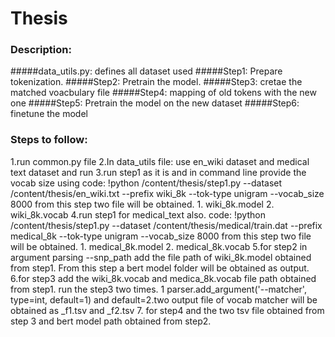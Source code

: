 # Thesis

### Description:
#####data_utils.py: defines all dataset used
#####Step1: Prepare tokenization. 
#####Step2: Pretrain the model. 
#####Step3: cretae the matched voacbulary file
#####Step4: mapping of old tokens with the new one
#####Step5: Pretrain the model on the new dataset
#####Step6: finetune the model

### Steps to follow:
1.run common.py file
2.In data_utils file: use en_wiki dataset and medical text dataset and run
3.run step1 as it is and in command line provide the vocab size using code: !python /content/thesis/step1.py  --dataset /content/thesis/en_wiki.txt --prefix wiki_8k --tok-type unigram --vocab_size 8000
from this step two file will be obtained. 1. wiki_8k.model 2. wiki_8k.vocab
4.run step1 for medical_text also. code: !python /content/thesis/step1.py  --dataset /content/thesis/medical/train.dat --prefix medical_8k --tok-type unigram --vocab_size 8000
from this step two file will be obtained. 1. medical_8k.model 2. medical_8k.vocab
5.for step2 in argument parsing --snp_path add the file path of wiki_8k.model obtained from step1. From this step a bert model folder will be obtained as output.
6.for step3 add the wiki_8k.vocab and medica_8k.vocab file path obtained from step1. run the step3 two times. 1 parser.add_argument('--matcher', type=int, default=1) and default=2.two output file of vocab matcher will be obtained as _f1.tsv and _f2.tsv
7. for step4 and the two tsv file obtained from step 3 and bert model path obtained from step2.

